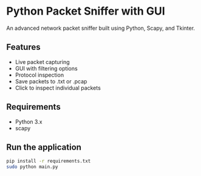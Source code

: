 # Python Packet Sniffer with GUI

An advanced network packet sniffer built using Python, Scapy, and Tkinter.

## Features

- Live packet capturing
- GUI with filtering options
- Protocol inspection
- Save packets to .txt or .pcap
- Click to inspect individual packets

## Requirements

- Python 3.x
- scapy

## Run the application

```bash
pip install -r requirements.txt
sudo python main.py
